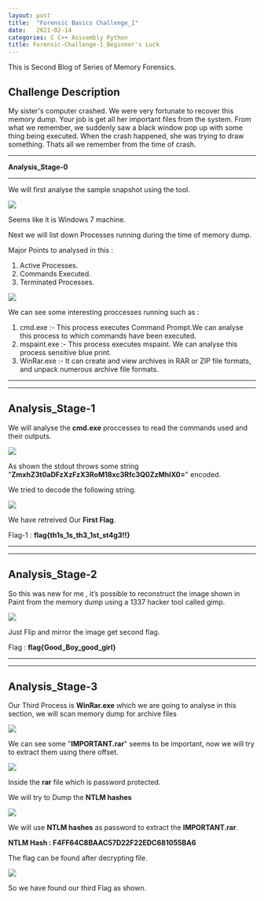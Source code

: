 ```yaml
---
layout: post
title:  "Forensic Basics Challenge_1"
date:   2021-02-14
categories: C C++ Asssembly Python 
title: Forensic-Challenge-1_Beginner's Luck
---
```

This is Second Blog of Series of Memory Forensics.

[](#header-1)**Challenge Description**
---
My sister's computer crashed. We were very fortunate to recover this memory dump. Your job is get all her important files from the system. From what we remember, we suddenly saw a black window pop up with some thing being executed. When the crash happened, she was trying to draw something. Thats all we remember from the time of crash.

---
[](#header-1)**Analysis_Stage-0**

---

We will first analyse the sample snapshot using the tool.

![](https://yashomer1994.github.io/yash007.github.io/assets/forensics/challenge1/info.png)

Seems like it is Windows 7 machine.

Next we will list down Processes running during the time of memory dump.

Major Points to analysed in this :

1. Active Processes.
2. Commands Executed.
3. Terminated Processes.

![](https://yashomer1994.github.io/yash007.github.io/assets/forensics/challenge1/ps.png)

We can see some interesting proccesses running such as :

1. cmd.exe :- This process executes Command Prompt.We can analyse this process to which commands have been executed.
2. mspaint.exe :- This process executes mspaint. We can analyse this process sensitive blue print.
3. WinRar.exe :- It can create and view archives in RAR or ZIP file formats, and unpack numerous archive file formats.

---

---
[](#header-1)**Analysis_Stage-1**
---

We will analyse the **cmd.exe** proccesses to read the commands used and their outputs.

![](https://yashomer1994.github.io/yash007.github.io/assets/forensics/challenge1/cmd.png)

As shown the stdout throws some string "**ZmxhZ3t0aDFzXzFzX3RoM18xc3Rfc3Q0ZzMhIX0=**" encoded.

We tried to decode the following string.

![](https://yashomer1994.github.io/yash007.github.io/assets/forensics/challenge1/flag1.png)

We have retreived Our **First Flag**.

Flag-1 : **flag{th1s_1s_th3_1st_st4g3!!}**

---
---
[](#header-1)**Analysis_Stage-2**
---

So this was new for me , it’s possible to reconstruct the image shown in Paint from the memory dump using a 1337 hacker tool called gimp.

![](https://yashomer1994.github.io/yash007.github.io/assets/forensics/challenge1/paint.png)

Just Flip and mirror the image get second flag.

Flag : **flag{Good_Boy_good_girl}**

---
---
[](#header-1)**Analysis_Stage-3**
---

Our Third Process is **WinRar.exe** which we are going to analyse in this section,  we will scan memory dump for archive files 

![](https://yashomer1994.github.io/yash007.github.io/assets/forensics/challenge1/winrar.png)

We can see some "**IMPORTANT.rar**" seems to be important, now we will try to extract them using there offset.

![](https://yashomer1994.github.io/yash007.github.io/assets/forensics/challenge1/imp.png)

Inside the **rar** file which is password protected.

We will try to Dump the **NTLM hashes** 

![](https://yashomer1994.github.io/yash007.github.io/assets/forensics/challenge1/ntlm.png)

We will use **NTLM hashes**  as password to extract the **IMPORTANT.rar**.

**NTLM Hash : F4FF64C8BAAC57D22F22EDC681055BA6**

The flag can be found after decrypting file.

![](https://yashomer1994.github.io/yash007.github.io/assets/forensics/challenge1/flag3.png)

So we have found our third Flag as shown.











